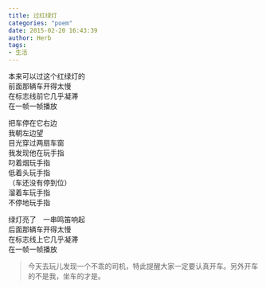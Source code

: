 ```yaml
---
title: 过红绿灯
categories: "poem"
date: 2015-02-20 16:43:39
author: Herb
tags: 
- 生活
---
```

本来可以过这个红绿灯的\
前面那辆车开得太慢\
在标志线前它几乎凝滞\
在一帧一帧播放

把车停在它右边\
我朝左边望\
目光穿过两扇车窗\
我发现他在玩手指\
叼着烟玩手指\
低着头玩手指\
（车还没有停到位）\
溜着车玩手指\
不停地玩手指

绿灯亮了　一串鸣笛响起\
后面那辆车开得太慢\
在标志线上它几乎凝滞\
在一帧一帧播放

>今天去玩儿发现一个不乖的司机，特此提醒大家一定要认真开车。另外开车的不是我，坐车的才是。